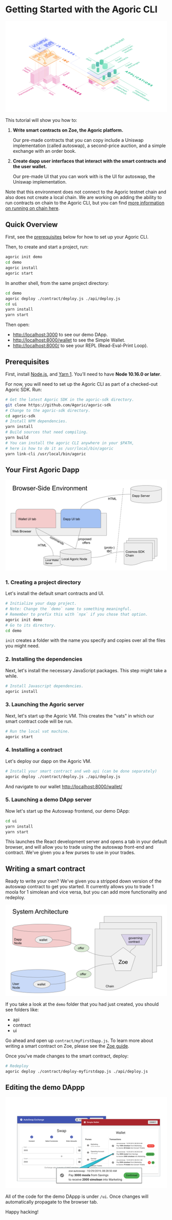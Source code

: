 # Getting Started with the Agoric CLI

![The Agoric Stack](./assets/Agoric.svg)

This tutorial will show you how to:
1) __Write smart contracts on Zoe, the Agoric platform.__

   Our pre-made contracts that you can copy include a Uniswap implementation
   (called autoswap), a second-price auction, and a simple exchange
   with an order book.

2) __Create dapp user interfaces that interact with the smart contracts
   and the user wallet.__

   Our pre-made UI that you can work with is the
   UI for autoswap, the Uniswap implementation.

Note that this environment does not connect to the Agoric testnet chain and
also does not create a local chain. We are working on adding the
ability to run contracts on chain to the Agoric CLI, but you can find
[more information on running on chain here](../manual-setup/README.md).

## Quick Overview

First, see the [prerequisites](#Prerequisites) below for how to set up your Agoric CLI.

Then, to create and start a project, run:

```sh
agoric init demo
cd demo
agoric install
agoric start
```

In another shell, from the same project directory:

```sh
cd demo
agoric deploy ./contract/deploy.js ./api/deploy.js
cd ui
yarn install
yarn start
```

Then open:
- [http://localhost:3000](http://localhost:3000) to see our demo DApp.<br>
- [http://localhost:8000/wallet](http://localhost:8000/wallet) to see the Simple Wallet.<br>
- [http://localhost:8000/](http://localhost:8000/) to see your REPL (Read-Eval-Print Loop).<br>

## Prerequisites

First, install [Node.js](http://nodejs.org/), and [Yarn 1](https://legacy.yarnpkg.com/en/docs/install).  You’ll need to have **Node 10.16.0 or later**.

For now, you will need to set up the Agoric CLI as part of a checked-out Agoric SDK.  Run:

```sh
# Get the latest Agoric SDK in the agoric-sdk directory.
git clone https://github.com/Agoric/agoric-sdk
# Change to the agoric-sdk directory.
cd agoric-sdk
# Install NPM dependencies.
yarn install
# Build sources that need compiling.
yarn build
# You can install the agoric CLI anywhere in your $PATH,
# here is how to do it as /usr/local/bin/agoric
yarn link-cli /usr/local/bin/agoric
```

## Your First Agoric Dapp

![The Browser Environment](./assets/browser-environment.svg)

### 1. Creating a project directory
Let's install the default smart contracts and UI.

```sh
# Initialize your dapp project.
# Note: Change the `demo` name to something meaningful.
# Remember to prefix this with `npx` if you chose that option.
agoric init demo
# Go to its directory.
cd demo
```
`init` creates a folder with the name you specify and copies over all
the files you might need.

### 2. Installing the dependencies
Next, let's install the necessary JavaScript packages. This step might
take a while.

```sh
# Install Javascript dependencies.
agoric install
```

### 3. Launching the Agoric server
Next, let's start up the Agoric VM. This creates the "vats" in which
our smart contract code will be run.

```sh
# Run the local vat machine.
agoric start
```

### 4. Installing a contract
Let's deploy our dapp on the Agoric VM.
```sh
# Install your smart contract and web api (can be done separately)
agoric deploy ./contract/deploy.js ./api/deploy.js
```
And navigate to our wallet
[http://localhost:8000/wallet/](http://localhost:8000/wallet/)

### 5. Launching a demo DApp server
Now let's start up the Autoswap frontend, our demo DApp:

```sh
cd ui
yarn install
yarn start  
```

This launches the React development server and opens a tab in your default browser, and will allow you to
trade using the autoswap front-end and contract. We've given you a few
purses to use in your trades.

## Writing a smart contract

Ready to write your own? We've given you a stripped down version of
the autoswap contract to get you started. It currently allows you to
trade 1 moola for 1 simolean and vice versa, but you can add more
functionality and redeploy.

![System Arch](./assets/system-arch.svg)

If you take a look at the `demo` folder that you had just created,
you should see folders like:

* api
* contract
* ui

Go ahead and open up `contract/myFirstDapp.js`. To learn more about
writing a smart contract on Zoe, please see the [Zoe
guide](../zoe/guide/).

Once you've made changes to the smart contract, deploy:

```sh
# Redeploy
agoric deploy ./contract/deploy-myfirstdapp.js ./api/deploy.js
```

## Editing the demo DAppp

![Autoswap Frontend](./assets/autoswap-frontend.svg)

All of the code for the demo DAppp is under `/ui`. Once  changes
will automatically propagate to the browser tab.

Happy hacking!
